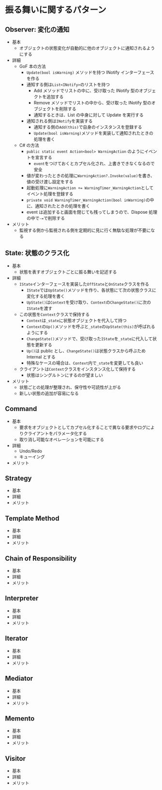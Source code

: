 # 振る舞いに関するパターン

## Observer: 変化の通知

- 基本
  - オブジェクトの状態変化が自動的に他のオブジェクトに通知されるようにする
- 詳細
  - GoF 本の方法
    - `Update(bool isWarning)` メソッドを持つ INotify インターフェース を作る
    - 通知する側は`List<INotify>`のリストを持つ
      - Add メソッドでリストの中に、受け取った INotify 型のオブジェクトを追加する
      - Remove メソッドでリストの中から、受け取った INotify 型のオブジェクトを削除する
      - 通知するときは、List の中身に対して Update を実行する
    - 通知される側は`INotify`を実装する
      - 通知する側の`Add(this)`で自身のインスタンスを登録する
      - `Update(bool isWarning)`メソッドを実装して通知されたときの処理を書く
  - C# の方法
    - `public static event Action<bool> WarningAction` のようにイベントを宣言する
      - `event`をつけておくとカプセル化され、上書きできなくなるので安全
    - 値が変わったときの処理に`WarningAction?.Invoke(value)`を書き、値の受け渡し設定をする
    - 起動処理に`WarningAction += WarningTimer_WarningAction`としてイベント処理を登録する
    - `private void WarningTimer_WarningAction(bool inWarning)`の中に、通知されたときの処理を書く
    - event は追加すると画面を閉じても残ってしまうので、Dispose 処理の中で`-=`で削除する
- メリット
  - 監視する側から監視される側を定期的に見に行く無駄な処理が不要になる

## State: 状態のクラス化

- 基本
  - 状態を表すオブジェクトごとに振る舞いを記述する
- 詳細
  - `IState`インターフェースを実装した`OffState`と`OnState`クラスを作る
    - `IState`では`UpState()`メソッドを作り、各状態にて次の状態クラスに変化する処理を書く
    - `UpState()`は`Context`を受け取り、`Context`の`ChangeState()`に次の`IState`を渡す
  - この状態を`Context`クラスで保持する
    - `Context`は`_state`に状態オブジェクトを代入して持つ
    - `Context`の`Up()`メソッドを呼ぶと`_state`の`UpState(this)`が呼ばれるようにする
    - `ChangeState()`メソッドで、受け取った`IState`を`_state`に代入して状態を更新する
    - `Up()`は public とし、`ChangeState()`は状態クラスから呼ぶため Internal とする
    - 特殊なケースの場合は、`Context`内で`_state`を変更しても良い
  - クライアントは`Context`クラスをインスタンス化して保持する
    - 状態はシングルトンにするのが望ましい
- メリット
  - 状態ごとの処理が整理され、保守性や可読性が上がる
  - 新しい状態の追加が容易になる

## Command

- 基本
  - 要求をオブジェクトとしてカプセル化することで異なる要求やログによりクライアントをパラメータ化する
  - 取り消し可能なオペレーションを可能にする
- 詳細
  - Undo/Redo
  - キューイング
- メリット

## Strategy

- 基本
- 詳細
- メリット

## Template Method

- 基本
- 詳細
- メリット

## Chain of Responsibility

- 基本
- 詳細
- メリット

## Interpreter

- 基本
- 詳細
- メリット

## Iterator

- 基本
- 詳細
- メリット

## Mediator

- 基本
- 詳細
- メリット

## Memento

- 基本
- 詳細
- メリット

## Visitor

- 基本
- 詳細
- メリット

